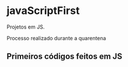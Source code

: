 # javaScriptFirst

Projetos em JS.    
      
Processo realizado durante a quarentena           
       
## Primeiros códigos feitos em JS    
<br>       
    
  
    
